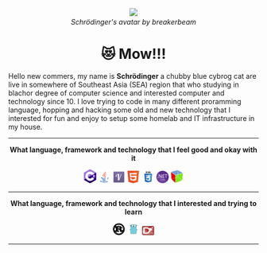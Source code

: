 

<div align="center">
  <img  width = 25% src="https://avatars.githubusercontent.com/u/36249454?v=4"></img><br>
  <i>Schrödinger's avatar by breakerbeam</i>
  <h1>😻 Mow!!!</h1>
</div>

<div>
  <p>
    Hello new commers, my name is <b>Schrödinger</b> a chubby blue cybrog cat are live in somewhere of Southeast Asia (SEA) region that who studying in blachor 
    degree of computer science and interested computer and technology since 10. I love trying to code in many different proramming language, hopping and hacking 
    some old and new technology that I interested for fun and enjoy to setup some homelab and IT infrastructure in my house.
  </p>
  <hr>
</div>


<div align="center">
  <b>What language, framework and technology that I feel good and okay with it</b>
    <p>
      <img width = 5% src="https://raw.githubusercontent.com/catpunk3077/catpunk3077/main/imgs/csharp-logo.png"></img>
      <img width = 5% src="https://raw.githubusercontent.com/catpunk3077/catpunk3077/main/imgs/java-logo.png"></img>
      <img width = 5% src="https://raw.githubusercontent.com/catpunk3077/catpunk3077/main/imgs/vala-logo.png"></img>
      <img width = 5% src="https://raw.githubusercontent.com/catpunk3077/catpunk3077/main/imgs/html5-logo.png"></img>
      <img width = 5% src="https://raw.githubusercontent.com/catpunk3077/catpunk3077/main/imgs/css3-logo.png"></img>
      <img width = 5% src="https://raw.githubusercontent.com/catpunk3077/catpunk3077/main/imgs/dotnet-logo.png"></img>
      <img width = 5% src="https://raw.githubusercontent.com/catpunk3077/catpunk3077/main/imgs/gtkplus-logo.png"></img>
    </p>
  <hr>
</div>

<div align="center">
  <b>What language, framework and technology that I interested and trying to learn</b><br>
    <p>
      <img width = 5% src="https://raw.githubusercontent.com/catpunk3077/catpunk3077/main/imgs/rust-logo.png"></img>
      <img width = 5% src="https://raw.githubusercontent.com/catpunk3077/catpunk3077/main/imgs/golang-logo.png"></img>
      <img width = 5% src="https://raw.githubusercontent.com/catpunk3077/catpunk3077/main/imgs/dlang-logo.png"></img>
    </p>
  <hr>
</div>
